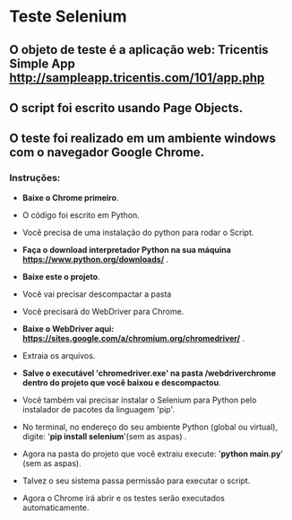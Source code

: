 # Teste Selenium

## O objeto de teste é a aplicação web: Tricentis Simple App http://sampleapp.tricentis.com/101/app.php

## O script foi escrito usando Page Objects.

## O teste foi realizado em um ambiente windows com o navegador Google Chrome. 


### Instruções:

* **Baixe o Chrome primeiro**.

* O código foi escrito em Python.

* Você precisa de uma instalação do python para rodar o Script. 

* **Faça o download interpretador Python na sua máquina https://www.python.org/downloads/** .

* **Baixe este o projeto**.

* Você vai precisar descompactar a pasta

* Você precisará do WebDriver para Chrome. 

* **Baixe o WebDriver aqui: https://sites.google.com/a/chromium.org/chromedriver/** .

* Extraia os arquivos.

* **Salve o executável 'chromedriver.exe' na pasta /webdriverchrome dentro do projeto que você baixou e descompactou**.

* Você também vai precisar instalar o Selenium para Python pelo instalador de pacotes da linguagem 'pip'.

* No terminal, no endereço do seu ambiente Python (global ou virtual), digite: '__pip install selenium__'(sem as aspas) .

* Agora na pasta do projeto que você extraiu execute: '__python main.py__' (sem as aspas).

* Talvez o seu sistema passa permissão para executar o script.

* Agora o Chrome irá abrir e os testes serão executados automaticamente. 


